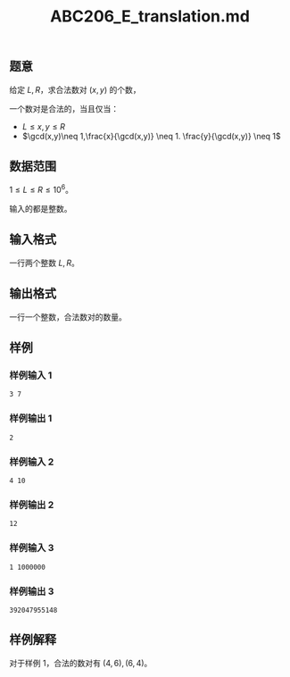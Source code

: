 ﻿---
title: "ABC206_E_translation.md"
tags: []
author: ""
created: ""
---

## 题意

给定 $L,R$，求合法数对 $(x,y)$ 的个数，

一个数对是合法的，当且仅当：

- $L\le x,y\le R$
- $\gcd(x,y)\neq 1,\frac{x}{\gcd(x,y)} \neq 1. \frac{y}{\gcd(x,y)} \neq 1$

## 数据范围

$1\le L\le R\le 10^6$。

输入的都是整数。

## 输入格式

一行两个整数 $L,R$。

## 输出格式

一行一个整数，合法数对的数量。

## 样例

### 样例输入 1

```
3 7
```

### 样例输出 1

```
2
```

### 样例输入 2

```
4 10
```

### 样例输出 2

```
12
```

### 样例输入 3

```
1 1000000
```

### 样例输出 3

```
392047955148
```

## 样例解释

对于样例 1，合法的数对有 $(4,6),(6,4)$。


